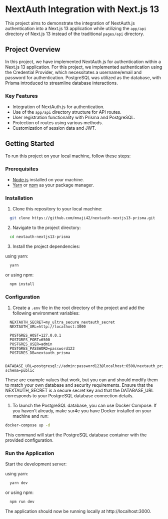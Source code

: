 # NextAuth Integration with Next.js 13

This project aims to demonstrate the integration of NextAuth.js authentication into a Next.js 13 application while utilizing the `app/api` directory of Next.js 13 instead of the traditional `pages/api` directory.

## Project Overview

In this project, we have implemented NextAuth.js for authentication within a Next.js 13 application. For this project, we implemented authentication using the Credential Provider, which necessitates a username/email and password for authentication. PostgreSQL was utilized as the database, with Prisma introduced to streamline database interactions.

### Key Features

- Integration of NextAuth.js for authentication.
- Use of the `app/api` directory structure for API routes.
- User registration functionality with Prisma and PostgreSQL.
- Protection of routes using various methods.
- Customization of session data and JWT.

## Getting Started

To run this project on your local machine, follow these steps:

### Prerequisites

- [Node.js](https://nodejs.org/) installed on your machine.
- [Yarn](https://yarnpkg.com/) or [npm](https://www.npmjs.com/) as your package manager.

### Installation

1. Clone this repository to your local machine:

```bash
  git clone https://github.com/mnaji42/nextauth-nextjs13-prisma.git
```

2. Navigate to the project directory:

```bash
  cd nextauth-nextjs13-prisma
```

3. Install the project dependencies:

using yarn:

```bash
  yarn
```

or using npm:

```bash
  npm install
```

### Configuration

1. Create a `.env` file in the root directory of the project and add the following environment variables:

```env
  NEXTAUTH_SECRET=my_ultra_secure_nextauth_secret
  NEXTAUTH_URL=http://localhost:3000

  POSTGRES_HOST=127.0.0.1
  POSTGRES_PORT=6500
  POSTGRES_USER=admin
  POSTGRES_PASSWORD=password123
  POSTGRES_DB=nextauth_prisma

  DATABASE_URL=postgresql://admin:password123@localhost:6500/nextauth_prisma?schema=public
```

These are example values that work, but you can and should modify them to match your own database and security requirements. Ensure that the NEXTAUTH_SECRET is a secure secret key and that the DATABASE_URL corresponds to your PostgreSQL database connection details.

1. To launch the PostgreSQL database, you can use Docker Compose. If you haven't already, make sur4e you have Docker installed on your machine and run:

```bash
docker-compose up -d
```

This command will start the PostgreSQL database container with the provided configuration.

### Run the Application

Start the development server:

using yarn:

```bash
  yarn dev
```

or using npm:

```bash
  npm run dev
```

The application should now be running locally at http://localhost:3000.
